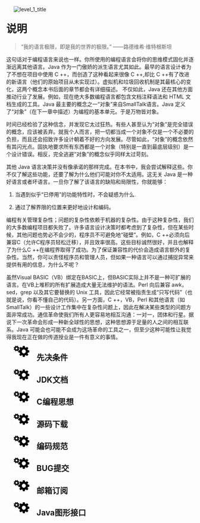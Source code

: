 <div align="left">
<img src="https://raw.githubusercontent.com/LingCoder/OnJava8/master/images/level_1_title.png" alt="level_1_title" style="float:left;padding: 0px 20px" />
</div>

# 说明

> “我的语言极限，即是我的世界的极限。” ——路德维希·维特根斯坦

这句话对于编程语言来说也一样。你所使用的编程语言会将你的思维模式固化并逐渐远离其他语言。Java 作为一门傲娇的派生语言尤其如此。最早的语言设计者为了不想在项目中使用 C ++，而创造了这种看起来很像 C ++,却比 C ++有了改进的新语言（他们的原始项目从未实现过）。虚拟机和垃圾回收机制是其最核心的变化，这两个概念本书后面的章节都会有详细描述。 不仅如此，Java 还在其他方面推动行业了发展。例如，现在绝大多数编程语言都包含文档注释语法和 HTML 文档生成的工具。Java 最主要的概念之一“对象”来自SmallTalk语言。Java 定义了“对象”（在下一章中描述）为编程的基本单元。于是万物皆对象。

时间已经检验了这种信念，并发现它太过狂热。有些人甚至认为“对象”是完全错误的概念，应该被丢弃。就我个人而言，把一切都当成一个对象不仅是一个不必要的负担，而且还会招致许多设计朝着不好的方向发展。尽管如此，“对象”的概念依然有其闪光点。固执地要求所有东西都是一个对象（特别是一直到最底层级别）是一个设计错误。相反，完全逃避“对象”的概念似乎同样太过苛刻。

其他 Java 语言决策并没有像承诺的那样完成。在本书中，我会尝试解释这些。你不仅了解这些功能，还要了解为什么他们可能对你不太适用。这无关 Java 是一种好语言或者坏语言。一旦你了解了该语言的缺陷和局限性，你就能够：

1. 当遇到似乎“已停用”的功能特性时，不会疑惑为什么.

2. 通过了解界限的位置来更好地设计和编码。

编程有关管理复杂性；问题的复杂性依赖于机器的复杂性。由于这种复杂性，我们的大多数编程项目都失败了。许多语言设计决策时都考虑到了复杂性，但在某些时候，其他问题也势必不会少的，程序员不可避免地“碰壁”。例如，C ++必须向后兼容C（允许C程序员轻松迁移），并且效率很高。这些目标诚然很好，并且也解释了为什么C ++在编程界取得了成功。为了保证兼容性的代价会造成语言额外的复杂性。当然，你可以责怪程序员和管理人员，但如果一种语言可以通过捕捉异常来提供有用的信息，为什么不呢？

虽然Visual BASIC（VB）绑定在BASIC上，但BASIC实际上并不是一种可扩展的语言。在VB上堆积的所有扩展造成大量无法维护的语法。Perl 向后兼容 awk，sed，grep 以及其它要替换的 Unix 工具，因此它经常被指责生成“只写代码”（也就是说，你看不懂自己的代码）。另一方面，C ++，VB，Perl 和其他语言（如 SmallTalk）的一些设计工作集中在复杂性问题上，因此在解决某些类型的问题方面非常成功。通信革命使我们所有人更容易地相互沟通：一对一，团体和行星。据说下一次革命会形成一种新全球性的思想，这种思想源于足量的人之间的相互联系。Java 可能会也可能不会成为这场革命的工具之一，但至少这种可能性让我觉得我现在正在做的传道授业是一件有意义的事情。


<div align="left">
<img src="../images/level_2_title.png" height="30px" style="padding: 0px 20px;float:left">
</div>

## 先决条件










<div align="left">
<img src="../images/level_2_title.png" height="30px" style="padding: 0px 20px;float:left">
</div>

## JDK文档










<div align="left">
<img src="../images/level_2_title.png" height="30px" style="padding: 0px 20px;float:left">
</div>

## C编程思想












<div align="left">
<img src="../images/level_2_title.png" height="30px" style="padding: 0px 20px;float:left">
</div>

## 源码下载









<div align="left">
<img src="../images/level_2_title.png" height="30px" style="padding: 0px 20px;float:left">
</div>

## 编码规范









<div align="left">
<img src="../images/level_2_title.png" height="30px" style="padding: 0px 20px;float:left">
</div>

## BUG提交









<div align="left">
<img src="../images/level_2_title.png" height="30px" style="padding: 0px 20px;float:left">
</div>

## 邮箱订阅









<div align="left">
<img src="../images/level_2_title.png" height="30px" style="padding: 0px 20px;float:left">
</div>

## Java图形接口









<!-- 分页 -->
<div style="page-break-after: always;"></div>
